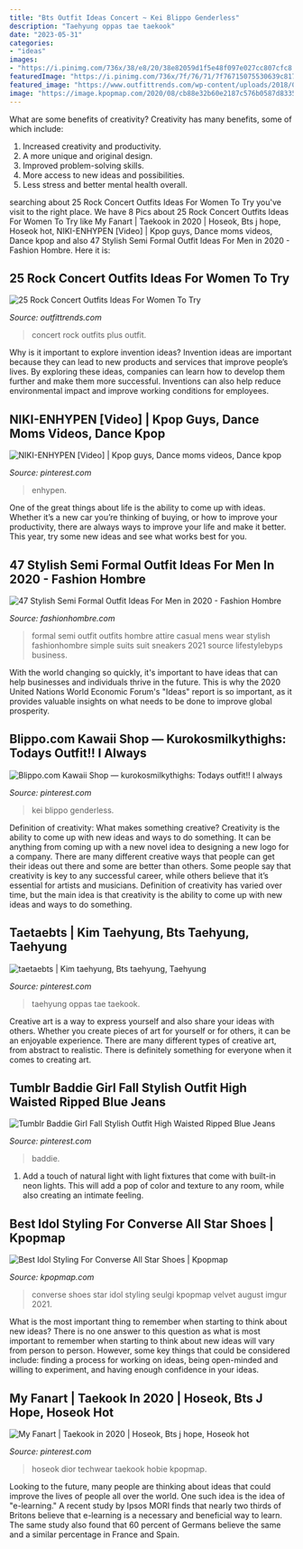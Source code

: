 ```yaml
---
title: "Bts Outfit Ideas Concert ~ Kei Blippo Genderless"
description: "Taehyung oppas tae taekook"
date: "2023-05-31"
categories:
- "ideas"
images:
- "https://i.pinimg.com/736x/38/e8/20/38e82059d1f5e48f097e027cc807cfc8.jpg"
featuredImage: "https://i.pinimg.com/736x/7f/76/71/7f76715075530639c8170ced3cf54306.jpg"
featured_image: "https://www.outfittrends.com/wp-content/uploads/2018/05/plus-size-rock-concert-outfit.jpg"
image: "https://image.kpopmap.com/2020/08/cb88e32b60e2187c576b0587d8335572.png"
---
```



What are some benefits of creativity?
Creativity has many benefits, some of which include: 
1. Increased creativity and productivity.
2. A more unique and original design.
3. Improved problem-solving skills.
4. More access to new ideas and possibilities. 
5. Less stress and better mental health overall.

	

		
searching about 25 Rock Concert Outfits Ideas For Women To Try you've visit to the right place. We have 8 Pics about 25 Rock Concert Outfits Ideas For Women To Try like My Fanart | Taekook in 2020 | Hoseok, Bts j hope, Hoseok hot, NIKI-ENHYPEN [Video] | Kpop guys, Dance moms videos, Dance kpop and also 47 Stylish Semi Formal Outfit Ideas For Men in 2020 - Fashion Hombre. Here it is:
		
    
## 25 Rock Concert Outfits Ideas For Women To Try

<img loading=lazy src="https://www.outfittrends.com/wp-content/uploads/2018/05/plus-size-rock-concert-outfit.jpg" onerror="this.onerror=null;this.src='https://tse4.mm.bing.net/th?id=OIP.7erXpSoCHnUQhqJ48xM7CQAAAA&amp;pid=15.1';" alt="25 Rock Concert Outfits Ideas For Women To Try">

_Source: outfittrends.com_

>concert rock outfits plus outfit. 

	

Why is it important to explore invention ideas?
Invention ideas are important because they can lead to new products and services that improve people’s lives. By exploring these ideas, companies can learn how to develop them further and make them more successful. Inventions can also help reduce environmental impact and improve working conditions for employees.

    
## NIKI-ENHYPEN [Video] | Kpop Guys, Dance Moms Videos, Dance Kpop

<img loading=lazy src="https://i.pinimg.com/736x/38/e8/20/38e82059d1f5e48f097e027cc807cfc8.jpg" onerror="this.onerror=null;this.src='https://tse3.mm.bing.net/th?id=OIP.0byQbgomIodkEvu6Jj8PxwAAAA&amp;pid=15.1';" alt="NIKI-ENHYPEN [Video] | Kpop guys, Dance moms videos, Dance kpop">

_Source: pinterest.com_

>enhypen. 

	

One of the great things about life is the ability to come up with ideas. Whether it’s a new car you’re thinking of buying, or how to improve your productivity, there are always ways to improve your life and make it better. This year, try some new ideas and see what works best for you.

    
## 47 Stylish Semi Formal Outfit Ideas For Men In 2020 - Fashion Hombre

<img loading=lazy src="http://fashionhombre.com/wp-content/uploads/2019/05/Best-Semi-Formal-Outfit-Ideas-For-Men-7-1.jpg" onerror="this.onerror=null;this.src='https://tse1.mm.bing.net/th?id=OIP.I4D7t2FgHHBEFWqcLVHlbwHaNK&amp;pid=15.1';" alt="47 Stylish Semi Formal Outfit Ideas For Men in 2020 - Fashion Hombre">

_Source: fashionhombre.com_

>formal semi outfit outfits hombre attire casual mens wear stylish fashionhombre simple suits suit sneakers 2021 source lifestylebyps business. 

	

With the world changing so quickly, it's important to have ideas that can help businesses and individuals thrive in the future. This is why the 2020 United Nations World Economic Forum's "Ideas" report is so important, as it provides valuable insights on what needs to be done to improve global prosperity.

    
## Blippo.com Kawaii Shop — Kurokosmilkythighs: Todays Outfit!! I Always

<img loading=lazy src="https://i.pinimg.com/736x/62/12/4f/62124f98507a60c316c1d267bd8f52aa--harajuku-fashion-kawaii-fashion.jpg" onerror="this.onerror=null;this.src='https://tse3.mm.bing.net/th?id=OIP.YlQTXVmiPnT1k2sfGH96cAHaJ4&amp;pid=15.1';" alt="Blippo.com Kawaii Shop — kurokosmilkythighs: Todays outfit!! I always">

_Source: pinterest.com_

>kei blippo genderless. 

	

Definition of creativity: What makes something creative?
Creativity is the ability to come up with new ideas and ways to do something. It can be anything from coming up with a new novel idea to designing a new logo for a company. There are many different creative ways that people can get their ideas out there and some are better than others. Some people say that creativity is key to any successful career, while others believe that it’s essential for artists and musicians. Definition of creativity has varied over time, but the main idea is that creativity is the ability to come up with new ideas and ways to do something.

    
## Taetaebts | Kim Taehyung, Bts Taehyung, Taehyung

<img loading=lazy src="https://i.pinimg.com/736x/6b/8e/f8/6b8ef812dd21372cfeb1531f209d9ab6--bagtan-boys-kim-taehyung.jpg" onerror="this.onerror=null;this.src='https://tse2.mm.bing.net/th?id=OIP.m2hT42bv4-CvOVANKbZmdgDMEy&amp;pid=15.1';" alt="taetaebts | Kim taehyung, Bts taehyung, Taehyung">

_Source: pinterest.com_

>taehyung oppas tae taekook. 

	

Creative art is a way to express yourself and also share your ideas with others. Whether you create pieces of art for yourself or for others, it can be an enjoyable experience. There are many different types of creative art, from abstract to realistic. There is definitely something for everyone when it comes to creating art.

    
## Tumblr Baddie Girl Fall Stylish Outfit High Waisted Ripped Blue Jeans

<img loading=lazy src="https://i.pinimg.com/736x/f5/7c/a3/f57ca32538d1c67eac408dc1dc3e2a46.jpg" onerror="this.onerror=null;this.src='https://tse3.mm.bing.net/th?id=OIP.zBv6BGCpvLqhkf5Eha0iYwHaJ3&amp;pid=15.1';" alt="Tumblr Baddie Girl Fall Stylish Outfit High Waisted Ripped Blue Jeans">

_Source: pinterest.com_

>baddie. 

	

1. Add a touch of natural light with light fixtures that come with built-in neon lights. This will add a pop of color and texture to any room, while also creating an intimate feeling.

    
## Best Idol Styling For Converse All Star Shoes | Kpopmap

<img loading=lazy src="https://image.kpopmap.com/2020/08/cb88e32b60e2187c576b0587d8335572.png" onerror="this.onerror=null;this.src='https://tse2.mm.bing.net/th?id=OIP.CZBIscCR43R-v6gINRmt2wHaJQ&amp;pid=15.1';" alt="Best Idol Styling For Converse All Star Shoes | Kpopmap">

_Source: kpopmap.com_

>converse shoes star idol styling seulgi kpopmap velvet august imgur 2021. 

	

What is the most important thing to remember when starting to think about new ideas?
There is no one answer to this question as what is most important to remember when starting to think about new ideas will vary from person to person. However, some key things that could be considered include: finding a process for working on ideas, being open-minded and willing to experiment, and having enough confidence in your ideas.

    
## My Fanart | Taekook In 2020 | Hoseok, Bts J Hope, Hoseok Hot

<img loading=lazy src="https://i.pinimg.com/736x/7f/76/71/7f76715075530639c8170ced3cf54306.jpg" onerror="this.onerror=null;this.src='https://tse1.mm.bing.net/th?id=OIP.gDr_4W25-b8ddLlVZX-6bwHaLH&amp;pid=15.1';" alt="My Fanart | Taekook in 2020 | Hoseok, Bts j hope, Hoseok hot">

_Source: pinterest.com_

>hoseok dior techwear taekook hobie kpopmap. 

	

Looking to the future, many people are thinking about ideas that could improve the lives of people all over the world. One such idea is the idea of "e-learning." A recent study by Ipsos MORI finds that nearly two thirds of Britons believe that e-learning is a necessary and beneficial way to learn. The same study also found that 60 percent of Germans believe the same and a similar percentage in France and Spain. 

